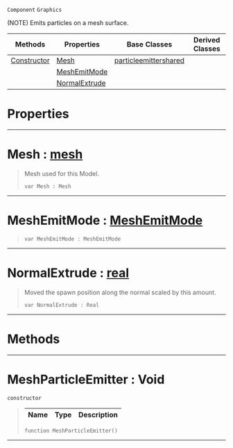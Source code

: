  `Component` `Graphics`



(NOTE) Emits particles on a mesh surface.

|Methods|Properties|Base Classes|Derived Classes|
|---|---|---|---|
|[ Constructor](https://github.com/ArendDanielek/ZeroDocsTest/blob/master/code_reference/class_reference/meshparticleemitter.markdown#meshparticleemitter-void)|[ Mesh](https://github.com/ArendDanielek/ZeroDocsTest/blob/master/code_reference/class_reference/meshparticleemitter.markdown#mesh-zero-engine-documen)|[particleemittershared](https://github.com/ArendDanielek/ZeroDocsTest/blob/master/code_reference/class_reference/particleemittershared.markdown)| |
| |[ MeshEmitMode](https://github.com/ArendDanielek/ZeroDocsTest/blob/master/code_reference/class_reference/meshparticleemitter.markdown#meshemitmode-zero-engine)| | |
| |[ NormalExtrude](https://github.com/ArendDanielek/ZeroDocsTest/blob/master/code_reference/class_reference/meshparticleemitter.markdown#normalextrude-zero-engin)| | |


 #  Properties


---  
 #  Mesh : [mesh](https://github.com/ArendDanielek/ZeroDocsTest/blob/master/code_reference/class_reference/mesh.markdown)

> Mesh used for this Model.
> ``` lang=cpp, name=Zilch
> var Mesh : Mesh


---  
 #  MeshEmitMode : [MeshEmitMode](https://github.com/ArendDanielek/ZeroDocsTest/blob/master/code_reference/enum_reference.markdown#meshemitmode)

> 
> ``` lang=cpp, name=Zilch
> var MeshEmitMode : MeshEmitMode


---  
 #  NormalExtrude : [real](https://github.com/ArendDanielek/ZeroDocsTest/blob/master/code_reference/zilch_base_types/real.markdown)

> Moved the spawn position along the normal scaled by this amount.
> ``` lang=cpp, name=Zilch
> var NormalExtrude : Real


---  
 #  Methods


---  
 #  MeshParticleEmitter : Void

 `constructor`

> 
> |Name|Type|Description|
> |---|---|---|
> ``` lang=cpp, name=Zilch
> function MeshParticleEmitter()
> ``` 


---  
 
  
  
  
  
  
  
  

 